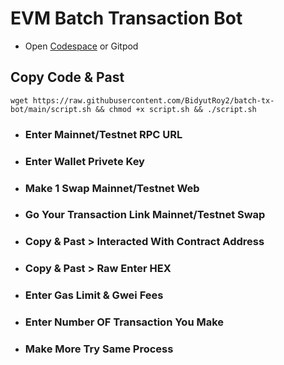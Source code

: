 # EVM Batch Transaction Bot

- Open [Codespace](https://github.com/codespaces) or Gitpod

## Copy Code & Past
```
wget https://raw.githubusercontent.com/BidyutRoy2/batch-tx-bot/main/script.sh && chmod +x script.sh && ./script.sh
```

- ### Enter Mainnet/Testnet RPC URL

- ### Enter Wallet Privete Key

- ### Make 1 Swap Mainnet/Testnet Web

- ### Go Your Transaction Link Mainnet/Testnet Swap

- ### Copy & Past > Interacted With Contract Address

- ### Copy & Past > Raw Enter HEX

- ### Enter Gas Limit & Gwei Fees

- ### Enter Number OF Transaction You Make

- ### Make More Try Same Process
